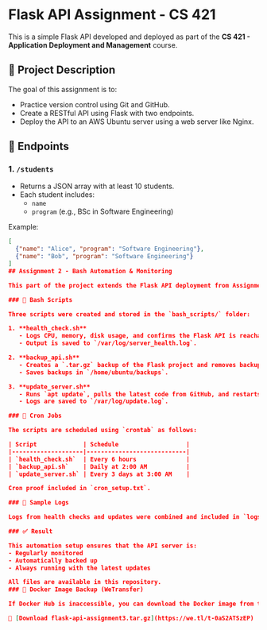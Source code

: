 # Flask API Assignment - CS 421

This is a simple Flask API developed and deployed as part of the **CS 421 - Application Deployment and Management** course.

## 🔧 Project Description

The goal of this assignment is to:
- Practice version control using Git and GitHub.
- Create a RESTful API using Flask with two endpoints.
- Deploy the API to an AWS Ubuntu server using a web server like Nginx.

## 📌 Endpoints

### 1. `/students`
- Returns a JSON array with at least 10 students.
- Each student includes:
  - `name`
  - `program` (e.g., BSc in Software Engineering)

Example:
```json
[
  {"name": "Alice", "program": "Software Engineering"},
  {"name": "Bob", "program": "Software Engineering"}
]
## Assignment 2 - Bash Automation & Monitoring

This part of the project extends the Flask API deployment from Assignment 1 by adding system automation and monitoring using Bash scripting and Linux cron jobs.

### 📁 Bash Scripts

Three scripts were created and stored in the `bash_scripts/` folder:

1. **health_check.sh**  
   - Logs CPU, memory, disk usage, and confirms the Flask API is reachable.
   - Output is saved to `/var/log/server_health.log`.

2. **backup_api.sh**  
   - Creates a `.tar.gz` backup of the Flask project and removes backups older than 7 days.
   - Saves backups in `/home/ubuntu/backups`.

3. **update_server.sh**  
   - Runs `apt update`, pulls the latest code from GitHub, and restarts the Flask API service.
   - Logs are saved to `/var/log/update.log`.

### 🔁 Cron Jobs

The scripts are scheduled using `crontab` as follows:

| Script             | Schedule                   |
|--------------------|----------------------------|
| `health_check.sh`  | Every 6 hours              |
| `backup_api.sh`    | Daily at 2:00 AM           |
| `update_server.sh` | Every 3 days at 3:00 AM    |

Cron proof included in `cron_setup.txt`.

### 📄 Sample Logs

Logs from health checks and updates were combined and included in `logs_sample.txt`.

### ✅ Result

This automation setup ensures that the API server is:
- Regularly monitored
- Automatically backed up
- Always running with the latest updates

All files are available in this repository.
### 🐳 Docker Image Backup (WeTransfer)

If Docker Hub is inaccessible, you can download the Docker image from the link below:

🔗 [Download flask-api-assignment3.tar.gz](https://we.tl/t-0aS2ATSzEP)

